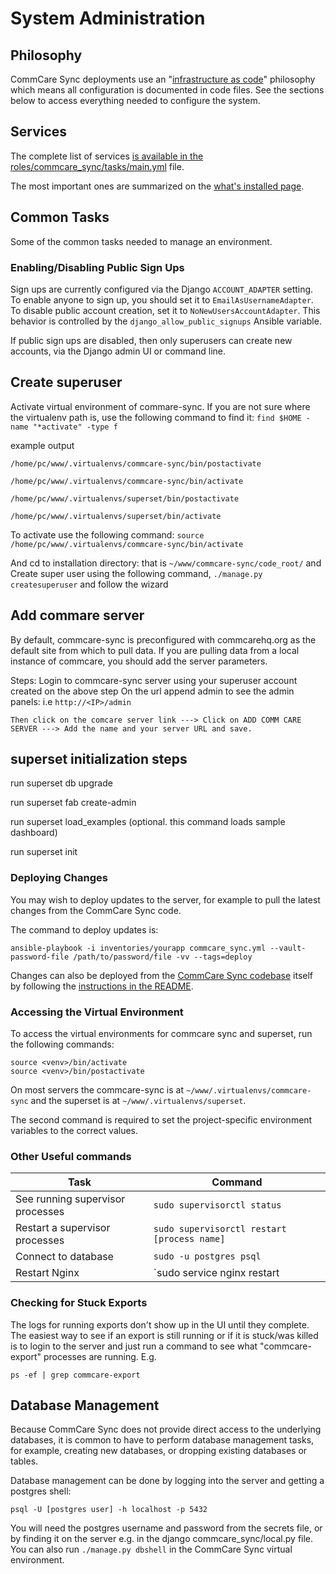 System Administration
=====================

## Philosophy

CommCare Sync deployments use an "[infrastructure as code](https://en.wikipedia.org/wiki/Infrastructure_as_code)"
philosophy which means all configuration is documented in code files.
See the sections below to access everything needed to configure the system.

## Services

The complete list of services 
[is available in the roles/commcare_sync/tasks/main.yml](https://github.com/dimagi/commcare-sync-ansible/blob/master/roles/commcare_sync/tasks/main.yml) file.

The most important ones are summarized on the [what's installed page](/whats-installed/).

## Common Tasks

Some of the common tasks needed to manage an environment.

### Enabling/Disabling Public Sign Ups

Sign ups are currently configured via the Django `ACCOUNT_ADAPTER` setting.
To enable anyone to sign up, you should set it to `EmailAsUsernameAdapter`.
To disable public account creation, set it to `NoNewUsersAccountAdapter`.
This behavior is controlled by the `django_allow_public_signups` Ansible variable.

If public sign ups are disabled, then only superusers can create new accounts, via the Django admin UI or command line.


## Create superuser
Activate virtual environment of commare-sync. If you are not sure where the virtualenv path is, use the following command to find it:
    `find $HOME -name "*activate" -type f`

example output

`/home/pc/www/.virtualenvs/commcare-sync/bin/postactivate`

`/home/pc/www/.virtualenvs/commcare-sync/bin/activate`

`/home/pc/www/.virtualenvs/superset/bin/postactivate`

`/home/pc/www/.virtualenvs/superset/bin/activate`

To activate use the following command:
    `source /home/pc/www/.virtualenvs/commcare-sync/bin/activate`

And cd to installation directory: that is `~/www/commcare-sync/code_root/` and Create super user using the following command, 
 `./manage.py createsuperuser`  and follow the wizard

## Add commare server

By default, commcare-sync is preconfigured with commcarehq.org as the default site from which to pull data. If you are pulling data from a local instance of commcare, you should add the server parameters.

Steps: 
    Login to commcare-sync server using your superuser account created on the above step
    On the url append admin to see the admin panels: i.e `http://<IP>/admin`

    Then click on the comcare server link ---> Click on ADD COMM CARE SERVER ---> Add the name and your server URL and save.

## superset initialization steps
run  superset db upgrade 

run superset fab create-admin

run superset load_examples (optional. this command loads sample dashboard)

run superset init

### Deploying Changes

You may wish to deploy updates to the server, for example to pull the latest changes from the CommCare Sync code.

The command to deploy updates is:

```
ansible-playbook -i inventories/yourapp commcare_sync.yml --vault-password-file /path/to/password/file -vv --tags=deploy
```

Changes can also be deployed from the [CommCare Sync codebase](https://github.com/dimagi/commcare-sync)
itself by following the [instructions in the README](https://github.com/dimagi/commcare-sync#deployment).


### Accessing the Virtual Environment

To access the virtual environments for commcare sync and superset, run the following commands:

```
source <venv>/bin/activate
source <venv>/bin/postactivate
```

On most servers the commcare-sync <venv> is at `~/www/.virtualenvs/commcare-sync` and
the superset <venv> is at `~/www/.virtualenvs/superset`. 

The second command is required to set the project-specific environment variables to the correct values.

### Other Useful commands

| Task                              | Command |
| --------------------------------- | ----------- |
| See running supervisor processes  | `sudo supervisorctl status` |
| Restart a supervisor processes    | `sudo supervisorctl restart [process name]` |
| Connect to database               | `sudo -u postgres psql` |
| Restart Nginx                     | `sudo service nginx restart |


### Checking for Stuck Exports

The logs for running exports don't show up in the UI until they complete.
The easiest way to see if an export is still running or if it is stuck/was killed is to
login to the server and just run a command to see what "commcare-export" processes are running. E.g.

```
ps -ef | grep commcare-export
```

## Database Management

Because CommCare Sync does not provide direct access to the underlying databases,
it is common to have to perform database management tasks, for example, creating new databases,
 or dropping existing databases or tables.

Database management can be done by logging into the server and getting a postgres shell:

```
psql -U [postgres user] -h localhost -p 5432
```

You will need the postgres username and password from the secrets file,
or by finding it on the server e.g. in the django commcare_sync/local.py file.
You can also run `./manage.py dbshell` in the CommCare Sync virtual environment.
